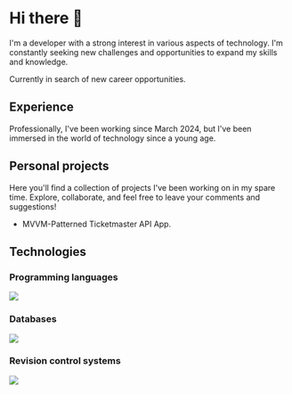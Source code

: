# Hi there 👋

I'm a developer with a strong interest in various aspects of technology. I'm constantly seeking new challenges and opportunities to expand my skills and knowledge.

Currently in search of new career opportunities.

## Experience

Professionally, I've been working since March 2024, but I've been immersed in the world of technology since a young age.

## Personal projects

Here you'll find a collection of projects I've been working on in my spare time. Explore, collaborate, and feel free to leave your comments and suggestions!

* [](https://github.com/arribasalvaro/ticketmaster-mvvm-compose) MVVM-Patterned Ticketmaster API App.

## Technologies

### Programming languages

[![](https://skillicons.dev/icons?i=java,kotlin&theme=light)](https://skillicons.dev)

### Databases

[![](https://skillicons.dev/icons?i=mysql,sqlite&theme=light)](https://skillicons.dev)

### Revision control systems

[![](https://skillicons.dev/icons?i=git,github,bitbucket&theme=light)](https://skillicons.dev)
